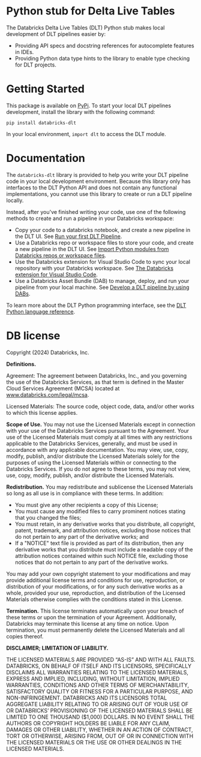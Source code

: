 # Python stub for Delta Live Tables

The Databricks Delta Live Tables (DLT) Python stub makes local development of DLT pipelines easier by:
* Providing API specs and docstring references for autocomplete features in IDEs.
* Providing Python data type hints to the library to enable type checking for DLT projects.

# Getting Started
This package is available on [PyPi](https://pypi.org/project/databricks-dlt/). To start your local DLT pipelines development, 
install the library with the following command: 

```
pip install databricks-dlt
```

In your local environment, `import dlt` to access the DLT module.

# Documentation

The `databricks-dlt` library is provided to help you write your DLT pipeline code in your local development environment. Because this library 
only has interfaces to the DLT Python API and does not contain any functional implementations, you cannot use this library to create or run a DLT pipeline locally. 

Instead, after you've finished writing your code, use one of the following methods to create and run a pipeline in your Databricks workspace:

* Copy your code to a databricks notebook, and create a new pipeline in the DLT UI. See [Run your first DLT Pipeline](https://docs.databricks.com/en/delta-live-tables/tutorial-pipelines.html).
* Use a Databricks repo or workspace files to store your code, and create a new pipeline in the DLT UI. See [Import Python modules from Databricks repos or workspace files](https://docs.databricks.com/delta-live-tables/import-workspace-files.html).
* Use the Databricks extension for Visual Studio Code to sync your local repository with your Databricks workspace. See [The Databricks extension for Visual Studio Code](https://docs.databricks.com/dev-tools/vscode-ext/index.html).
* Use a Databricks Asset Bundle (DAB) to manage, deploy, and run your pipeline from your local machine. See [Develop a DLT pipeline by using DABs](https://docs.databricks.com/delta-live-tables/tutorial-bundles.html).

To learn more about the DLT Python programming interface, see the [DLT Python language reference]( https://docs.databricks.com/en/delta-live-tables/python-ref.html).
# DB license

Copyright (2024) Databricks, Inc.

**Definitions.**

Agreement: The agreement between Databricks, Inc., and you governing the use of the Databricks Services, as that term is defined in the Master Cloud Services Agreement (MCSA) located at www.databricks.com/legal/mcsa.

Licensed Materials: The source code, object code, data, and/or other works to which this license applies.

**Scope of Use.** You may not use the Licensed Materials except in connection with your use of the Databricks Services pursuant to the Agreement. Your use of the Licensed Materials must comply at all times with any restrictions applicable to the Databricks Services, generally, and must be used in accordance with any applicable documentation. You may view, use, copy, modify, publish, and/or distribute the Licensed Materials solely for the purposes of using the Licensed Materials within or connecting to the Databricks Services. If you do not agree to these terms, you may not view, use, copy, modify, publish, and/or distribute the Licensed Materials.

**Redistribution.** You may redistribute and sublicense the Licensed Materials so long as all use is in compliance with these terms. In addition:

* You must give any other recipients a copy of this License;
* You must cause any modified files to carry prominent notices stating that you changed the files;
* You must retain, in any derivative works that you distribute, all copyright, patent, trademark, and attribution notices, excluding those notices that do not pertain to any part of the derivative works; and
* If a "NOTICE" text file is provided as part of its distribution, then any derivative works that you distribute must include a readable copy of the attribution notices contained within such NOTICE file, excluding those notices that do not pertain to any part of the derivative works.

You may add your own copyright statement to your modifications and may provide additional license terms and conditions for use, reproduction, or distribution of your modifications, or for any such derivative works as a whole, provided your use, reproduction, and distribution of the Licensed Materials otherwise complies with the conditions stated in this License.

**Termination.** This license terminates automatically upon your breach of these terms or upon the termination of your Agreement. Additionally, Databricks may terminate this license at any time on notice. Upon termination, you must permanently delete the Licensed Materials and all copies thereof.

**DISCLAIMER; LIMITATION OF LIABILITY.**

THE LICENSED MATERIALS ARE PROVIDED “AS-IS” AND WITH ALL FAULTS. DATABRICKS, ON BEHALF OF ITSELF AND ITS LICENSORS, SPECIFICALLY DISCLAIMS ALL WARRANTIES RELATING TO THE LICENSED MATERIALS, EXPRESS AND IMPLIED, INCLUDING, WITHOUT LIMITATION, IMPLIED WARRANTIES, CONDITIONS AND OTHER TERMS OF MERCHANTABILITY, SATISFACTORY QUALITY OR FITNESS FOR A PARTICULAR PURPOSE, AND NON-INFRINGEMENT. DATABRICKS AND ITS LICENSORS TOTAL AGGREGATE LIABILITY RELATING TO OR ARISING OUT OF YOUR USE OF OR DATABRICKS’ PROVISIONING OF THE LICENSED MATERIALS SHALL BE LIMITED TO ONE THOUSAND ($1,000) DOLLARS.  IN NO EVENT SHALL THE AUTHORS OR COPYRIGHT HOLDERS BE LIABLE FOR ANY CLAIM, DAMAGES OR OTHER LIABILITY, WHETHER IN AN ACTION OF CONTRACT, TORT OR OTHERWISE, ARISING FROM, OUT OF OR IN CONNECTION WITH THE LICENSED MATERIALS OR THE USE OR OTHER DEALINGS IN THE LICENSED MATERIALS.